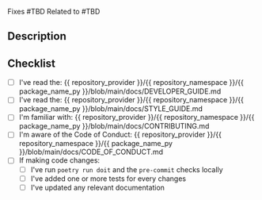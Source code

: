 <!--

First off, thanks for contributing!

Make sure to review the documentation on the Style Guide, Developer Notes, and other information that can help a PR move smoothly. See the checklist at the bottom of this template for links

 -->

<!-- TODO: Specify the issue number(s) associated with the changes here -->

Fixes #TBD
Related to #TBD

## Description

<!-- TODO: Describe the purpose and high-level explanation of the changes -->

## Checklist

<!-- TODO: Check-off all items with an `x` (`[x]`) -->

- [ ] I've read the: {{ repository_provider }}/{{ repository_namespace }}/{{ package_name_py }}/blob/main/docs/DEVELOPER_GUIDE.md
- [ ] I've read the: {{ repository_provider }}/{{ repository_namespace }}/{{ package_name_py }}/blob/main/docs/STYLE_GUIDE.md
- [ ] I'm familiar with: {{ repository_provider }}/{{ repository_namespace }}/{{ package_name_py }}/blob/main/docs/CONTRIBUTING.md
- [ ] I'm aware of the Code of Conduct: {{ repository_provider }}/{{ repository_namespace }}/{{ package_name_py }}/blob/main/docs/CODE_OF_CONDUCT.md
- [ ] If making code changes:
  - [ ] I've run `poetry run doit` and the `pre-commit` checks locally
  - [ ] I've added one or more tests for every changes
  - [ ] I've updated any relevant documentation

<!-- 'calcipy:skip_tags' -->
